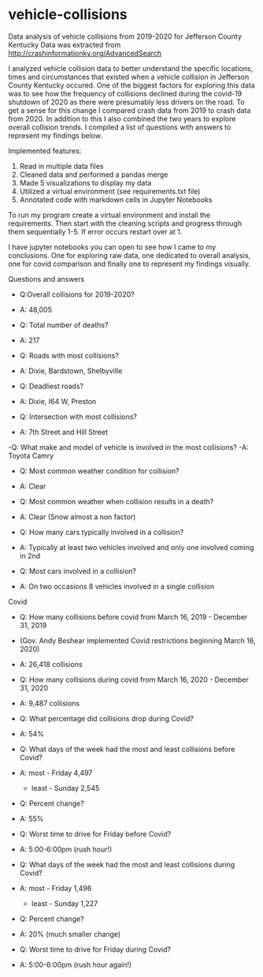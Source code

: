 # vehicle-collisions

Data analysis of vehicle collisions from 2019-2020 for Jefferson County Kentucky 
Data was extracted from http://crashinformationky.org/AdvancedSearch

I analyzed vehicle collision data to better understand the specific locations, times and circumstances that existed when a vehicle collision in Jefferson County Kentucky occured. One of the biggest factors for exploring this data was to see how the frequency of collisions declined during the covid-19 shutdown of 2020 as there were presumably less drivers on the road. To get a sense for this change I compared crash data from 2019 to crash data from 2020. In addition to this I also combined the two years to explore overall collision trends. I compiled a list of questions with answers to represent my findings below.

Implemented features:
1. Read in multiple data files
2. Cleaned data and performed a pandas merge
3. Made 5 visualizations to display my data
4. Utilized a virtual environment (see requirements.txt file)
5. Annotated code with markdown cells in Jupyter Notebooks

To run my program create a virtual environment and install the requirements. Then start with the cleaning scripts and progress through them sequentially 1-5. If error occurs restart over at 1.

I have jupyter notebooks you can open to see how I came to my conclusions. One for exploring raw data, one dedicated to overall analysis, one for covid comparison and finally one to represent my findings visually.

Questions and answers

- Q:Overall collisions for 2019-2020?
- A: 48,005

- Q: Total number of deaths?
- A: 217

- Q: Roads with most collisions?
- A: Dixie, Bardstown, Shelbyville

- Q: Deadliest roads?
- A: Dixie, I64 W, Preston

- Q: Intersection with most collisions?
- A: 7th Street and Hill Street 

-Q: What make and model of vehicle is involved in the most collisions?
-A: Toyota Camry

- Q: Most common weather condition for collision?
- A: Clear

- Q: Most common weather when collision results in a death?
- A: Clear (Snow almost a non factor)

- Q: How many cars typically involved in a collision? 
- A: Typically at least two vehicles involved and only one involved coming in 2nd  

- Q: Most cars involved in a collision?
- A: On two occasions 8 vehicles involved in a single collision 

Covid 

- Q: How many collisions before covid from March 16, 2019 - December 31, 2019
- (Gov. Andy Beshear implemented Covid restrictions beginning March 16, 2020)
- A: 26,418 collisions

- Q: How many collisions during covid from March 16, 2020 - December 31, 2020
- A: 9,487 collisions

- Q: What percentage did collisions drop during Covid?
- A: 54%

- Q: What days of the week had the most and least collisions before Covid?
- A: most - Friday 4,497 
   - least - Sunday 2,545
- Q: Percent change?
- A: 55%

- Q: Worst time to drive for Friday before Covid?
- A: 5:00-6:00pm (rush hour!)

- Q: What days of the week had the most and least collisions during Covid?
- A: most - Friday 1,496 
   - least - Sunday 1,227
- Q: Percent change?
- A: 20% (much smaller change) 

- Q: Worst time to drive for Friday during Covid?
- A: 5:00-6:00pm (rush hour again!)








